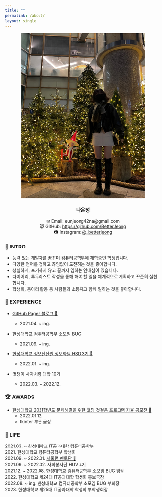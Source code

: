 ```yaml
---
title: ""
permalink: /about/
layout: single
---
```

<center><img src="/assets/images/about/221224_about.jpg" width="400" margin="2px"></center>  

### <center>나은정</center>  

<center>✉ Email: eunjeong42na@gmail.com</center>  
<center>😸 GitHub: <a href="https://github.com/BetterJeong">https://github.com/BetterJeong</a></center>  
<center>📷 Instagram: <a href="https://instagram.com/_betterjeong">@_betterjeong</a></center>  
<center></center>  

### 🐥 INTRO  
+ 능력 있는 개발자를 꿈꾸며 컴퓨터공학부에 재학중인 학생입니다.  
+ 다양한 언어를 접하고 끊임없이 도전하는 것을 좋아합니다.  
+ 성실하게, 포기하지 않고 끝까지 임하는 인내심이 있습니다.  
+ 다이어리, 투두리스트 작성을 통해 해야 할 일을 체계적으로 계획하고 꾸준히 실천합니다.  
+ 학생회, 동아리 활동 등 사람들과 소통하고 함께 일하는 것을 좋아합니다.  

### 🌳 EXPERIENCE  
+ [GitHub Pages 블로그 🔗](https://betterjeong.github.io/blog/21042401/)  
  + 2021.04. ~ ing.  

+ 한성대학교 컴퓨터공학부 소모임 BUG  
  + 2021.09. ~ ing.  

+ [한성대학교 정보전산원 정보화팀 HSD 3기 🔗](https://hansung.ac.kr/info/8632/subview.do)  
  + 2022.01. ~ ing.  

+ 멋쟁이 사자처럼 대학 10기  
  + 2022.03. ~ 2022.12.  

### 🏆 AWARDS  
+ [한성대학교 2021학년도 문제해결을 위한 코딩 첫걸음 프로그램 자율 공모전 🔗](https://betterjeong.github.io/python/21123101/)  
  + 2022.01.12.  
  + tkinter 부문 금상  

### 🚀 LIFE  
2021.03. ~ 한성대학교 IT공과대학 컴퓨터공학부  
2021\. 한성대학교 컴퓨터공학부 학생회  
2021.09. ~ 2022.01. [서울런 멘토단 🔗](https://betterjeong.github.io/diary/22031601/)  
2021.09. ~ 2022.02. 사회봉사단 HUV 4기  
2021.12. ~ 2022.08. 한성대학교 컴퓨터공학부 소모임 BUG 임원  
2022\. 한성대학교 제24대 IT공과대학 학생회 홍보국장  
2022.08. ~ ing. 한성대학교 컴퓨터공학부 소모임 BUG 부회장  
2023\. 한성대학교 제25대 IT공과대학 학생회 부학생회장  